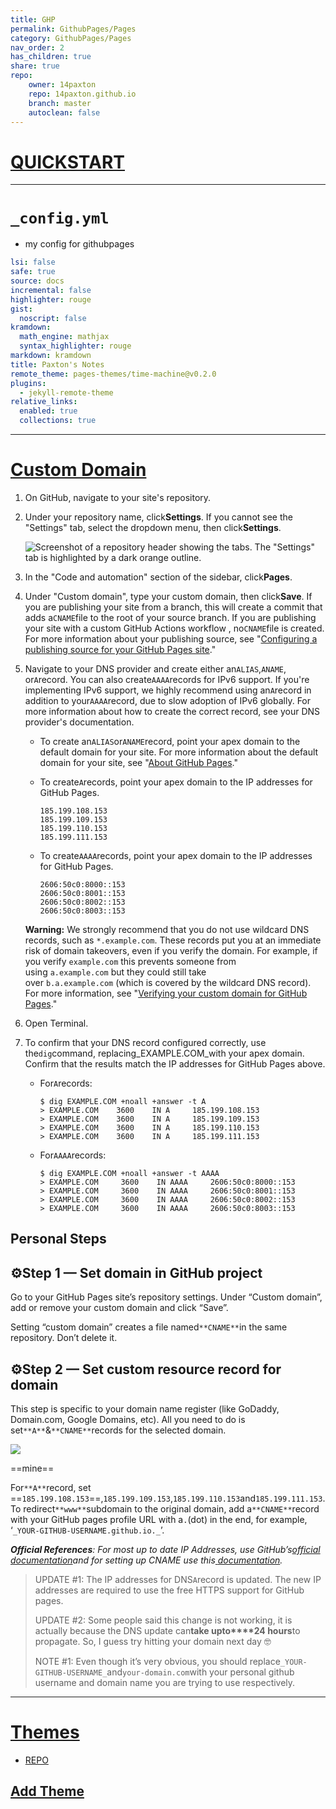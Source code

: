 ```yaml
---
title: GHP
permalink: GithubPages/Pages
category: GithubPages/Pages
nav_order: 2
has_children: true
share: true    
repo:    
    owner: 14paxton    
    repo: 14paxton.github.io    
    branch: master    
    autoclean: false
---
```


# [QUICKSTART](https://docs.github.com/en/pages/quickstart)

___  

# `_config.yml`

- my config for githubpages

```yml  
lsi: false
safe: true
source: docs
incremental: false
highlighter: rouge
gist:
  noscript: false
kramdown:
  math_engine: mathjax
  syntax_highlighter: rouge
markdown: kramdown
title: Paxton's Notes
remote_theme: pages-themes/time-machine@v0.2.0
plugins:
  - jekyll-remote-theme
relative_links:
  enabled: true
  collections: true

```  

  
---  

# [Custom Domain](https://docs.github.com/en/pages/configuring-a-custom-domain-for-your-github-pages-site)

1. On GitHub, navigate to your site's repository.

2. Under your repository name, click**Settings**. If you cannot see the "Settings" tab, select the dropdown menu, then click**Settings**.

   ![Screenshot of a repository header showing the tabs. The "Settings" tab is highlighted by a dark orange outline.](https://docs.github.com/assets/cb-28266/images/help/repository/repo-actions-settings.png)

3. In the "Code and automation" section of the sidebar, click**Pages**.

4. Under "Custom domain", type your custom domain, then click**Save**. If you are publishing your site from a branch, this will create a commit that adds a`CNAME`file to the root of your source
   branch. If you are publishing your site with a custom GitHub Actions workflow , no`CNAME`file is created. For more information about your publishing source,
   see "[Configuring a publishing source for your GitHub Pages site](https://docs.github.com/en/pages/getting-started-with-github-pages/configuring-a-publishing-source-for-your-github-pages-site)."

5. Navigate to your DNS provider and create either an`ALIAS`,`ANAME`, or`A`record. You can also create`AAAA`records for IPv6 support. If you're implementing IPv6 support, we highly recommend using
   an`A`record in addition to your`AAAA`record, due to slow adoption of IPv6 globally. For more information about how to create the correct record, see your DNS provider's documentation.

    - To create an`ALIAS`or`ANAME`record, point your apex domain to the default domain for your site. For more information about the default domain for your site,
      see "[About GitHub Pages](https://docs.github.com/en/pages/getting-started-with-github-pages/about-github-pages#types-of-github-pages-sites)."
    - To create`A`records, point your apex domain to the IP addresses for GitHub Pages.

        ```shell  
        185.199.108.153  
        185.199.109.153  
        185.199.110.153  
        185.199.111.153  
        ```  

    - To create`AAAA`records, point your apex domain to the IP addresses for GitHub Pages.

        ```shell  
        2606:50c0:8000::153  
        2606:50c0:8001::153  
        2606:50c0:8002::153  
        2606:50c0:8003::153  
        ```  

    **Warning:** We strongly recommend that you do not use wildcard DNS records, such as `*.example.com`. These records put you at an immediate risk of domain takeovers, even if you verify the domain. For example, if you verify `example.com` this prevents someone from using `a.example.com` but they could still take over `b.a.example.com` (which is covered by the wildcard DNS record). For more information, see "[Verifying your custom domain for GitHub Pages](https://docs.github.com/en/pages/configuring-a-custom-domain-for-your-github-pages-site/verifying-your-custom-domain-for-github-pages)."  

6. Open Terminal.

7. To confirm that your DNS record configured correctly, use the`dig`command, replacing_EXAMPLE.COM_with your apex domain. Confirm that the results match the IP addresses for GitHub Pages above.

    - For`A`records:

        ```shell  
        $ dig EXAMPLE.COM +noall +answer -t A  
        > EXAMPLE.COM    3600    IN A     185.199.108.153  
        > EXAMPLE.COM    3600    IN A     185.199.109.153  
        > EXAMPLE.COM    3600    IN A     185.199.110.153  
        > EXAMPLE.COM    3600    IN A     185.199.111.153  
        ```  

    - For`AAAA`records:

        ```shell  
        $ dig EXAMPLE.COM +noall +answer -t AAAA  
        > EXAMPLE.COM     3600    IN AAAA     2606:50c0:8000::153  
        > EXAMPLE.COM     3600    IN AAAA     2606:50c0:8001::153  
        > EXAMPLE.COM     3600    IN AAAA     2606:50c0:8002::153  
        > EXAMPLE.COM     3600    IN AAAA     2606:50c0:8003::153  
        ```  

## Personal Steps

## ⚙️Step 1 — Set domain in GitHub project

Go to your GitHub Pages site’s repository settings. Under “Custom domain”, add or remove your custom domain and click “Save”.

Setting “custom domain” creates a file named`**CNAME**`in the same repository. Don’t delete it.

## ⚙️Step 2 — Set custom resource record for domain

This step is specific to your domain name register (like GoDaddy, Domain.com, Google Domains, etc). All you need to do is set`**A**`&`**CNAME**`records for the selected domain.

![](https://miro.medium.com/v2/resize:fit:2000/1*lT1CCfb9jX74vGrsF5AoLA.png)

==mine==

For`**A**`record, set ==`185.199.108.153`==,`185.199.109.153`,`185.199.110.153`and`185.199.111.153`. To redirect`**www**`subdomain to the original domain, add a`**CNAME**`record with your GitHub pages
profile URL with a`.`(dot) in the end, for example, ‘`_YOUR-GITHUB-USERNAME.github.io._`’.

**_Official References_**_: For most up to date IP Addresses, use GitHub’s_[_official documentation_](https://help.github.com/articles/setting-up-an-apex-domain/)_and for setting up CNAME use this_[
_documentation_](https://help.github.com/articles/setting-up-a-www-subdomain/)_._



> UPDATE #1: The IP addresses for DNS`A`record is updated. The new IP addresses are required to use the free HTTPS support for GitHub pages.
>
> UPDATE #2: Some people said this change is not working, it is actually because the DNS update can**take upto****24 hours**to propagate. So, I guess try hitting your domain next day 🤓
>
> NOTE #1: Even though it’s very obvious, you should replace`_YOUR-GITHUB-USERNAME_`and`your-domain.com`with your personal github username and domain name you are trying to use respectively.

  
---  

# [Themes](https://pages.github.com/themes/)

- [REPO](https://github.com/pages-themes)

## [Add Theme](https://docs.github.com/en/pages/setting-up-a-github-pages-site-with-jekyll/adding-a-theme-to-your-github-pages-site-using-jekyll)  
  
